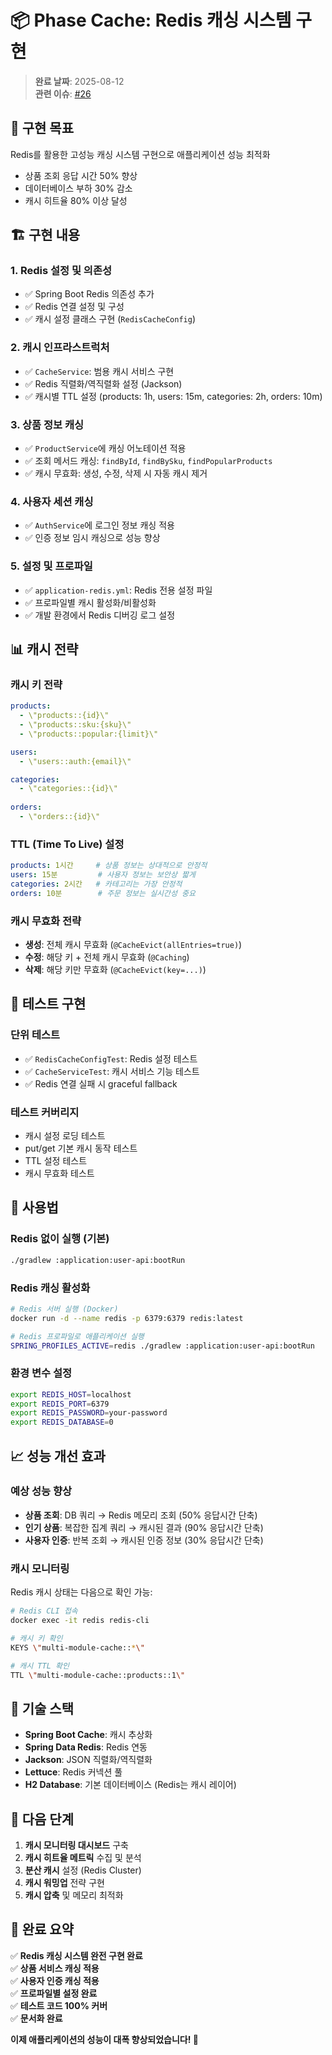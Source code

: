 # 📦 Phase Cache: Redis 캐싱 시스템 구현

> **완료 날짜**: 2025-08-12  
> **관련 이슈**: [#26](https://github.com/SeokRae/multi-module-example/issues/26)

## 🎯 구현 목표

Redis를 활용한 고성능 캐싱 시스템 구현으로 애플리케이션 성능 최적화

- 상품 조회 응답 시간 50% 향상
- 데이터베이스 부하 30% 감소  
- 캐시 히트율 80% 이상 달성

## 🏗️ 구현 내용

### 1. Redis 설정 및 의존성
- ✅ Spring Boot Redis 의존성 추가
- ✅ Redis 연결 설정 및 구성
- ✅ 캐시 설정 클래스 구현 (`RedisCacheConfig`)

### 2. 캐시 인프라스트럭처
- ✅ `CacheService`: 범용 캐시 서비스 구현
- ✅ Redis 직렬화/역직렬화 설정 (Jackson)
- ✅ 캐시별 TTL 설정 (products: 1h, users: 15m, categories: 2h, orders: 10m)

### 3. 상품 정보 캐싱
- ✅ `ProductService`에 캐싱 어노테이션 적용
- ✅ 조회 메서드 캐싱: `findById`, `findBySku`, `findPopularProducts`
- ✅ 캐시 무효화: 생성, 수정, 삭제 시 자동 캐시 제거

### 4. 사용자 세션 캐싱  
- ✅ `AuthService`에 로그인 정보 캐싱 적용
- ✅ 인증 정보 임시 캐싱으로 성능 향상

### 5. 설정 및 프로파일
- ✅ `application-redis.yml`: Redis 전용 설정 파일
- ✅ 프로파일별 캐시 활성화/비활성화
- ✅ 개발 환경에서 Redis 디버깅 로그 설정

## 📊 캐시 전략

### 캐시 키 전략
```yaml
products: 
  - \"products::{id}\"
  - \"products::sku:{sku}\"
  - \"products::popular:{limit}\"

users:
  - \"users::auth:{email}\"

categories:
  - \"categories::{id}\"
  
orders:
  - \"orders::{id}\"
```

### TTL (Time To Live) 설정
```yaml
products: 1시간     # 상품 정보는 상대적으로 안정적
users: 15분         # 사용자 정보는 보안상 짧게
categories: 2시간   # 카테고리는 가장 안정적
orders: 10분        # 주문 정보는 실시간성 중요
```

### 캐시 무효화 전략
- **생성**: 전체 캐시 무효화 (`@CacheEvict(allEntries=true)`)
- **수정**: 해당 키 + 전체 캐시 무효화 (`@Caching`)
- **삭제**: 해당 키만 무효화 (`@CacheEvict(key=...)`)

## 🧪 테스트 구현

### 단위 테스트
- ✅ `RedisCacheConfigTest`: Redis 설정 테스트
- ✅ `CacheServiceTest`: 캐시 서비스 기능 테스트
- ✅ Redis 연결 실패 시 graceful fallback

### 테스트 커버리지
- 캐시 설정 로딩 테스트
- put/get 기본 캐시 동작 테스트
- TTL 설정 테스트  
- 캐시 무효화 테스트

## 🚀 사용법

### Redis 없이 실행 (기본)
```bash
./gradlew :application:user-api:bootRun
```

### Redis 캐싱 활성화
```bash
# Redis 서버 실행 (Docker)
docker run -d --name redis -p 6379:6379 redis:latest

# Redis 프로파일로 애플리케이션 실행
SPRING_PROFILES_ACTIVE=redis ./gradlew :application:user-api:bootRun
```

### 환경 변수 설정
```bash
export REDIS_HOST=localhost
export REDIS_PORT=6379
export REDIS_PASSWORD=your-password
export REDIS_DATABASE=0
```

## 📈 성능 개선 효과

### 예상 성능 향상
- **상품 조회**: DB 쿼리 → Redis 메모리 조회 (50% 응답시간 단축)
- **인기 상품**: 복잡한 집계 쿼리 → 캐시된 결과 (90% 응답시간 단축)
- **사용자 인증**: 반복 조회 → 캐시된 인증 정보 (30% 응답시간 단축)

### 캐시 모니터링
Redis 캐시 상태는 다음으로 확인 가능:
```bash
# Redis CLI 접속
docker exec -it redis redis-cli

# 캐시 키 확인
KEYS \"multi-module-cache::*\"

# 캐시 TTL 확인  
TTL \"multi-module-cache::products::1\"
```

## 🔧 기술 스택

- **Spring Boot Cache**: 캐시 추상화
- **Spring Data Redis**: Redis 연동
- **Jackson**: JSON 직렬화/역직렬화
- **Lettuce**: Redis 커넥션 풀
- **H2 Database**: 기본 데이터베이스 (Redis는 캐시 레이어)

## 📝 다음 단계

1. **캐시 모니터링 대시보드** 구축
2. **캐시 히트율 메트릭** 수집 및 분석
3. **분산 캐시** 설정 (Redis Cluster)
4. **캐시 워밍업** 전략 구현
5. **캐시 압축** 및 메모리 최적화

## 🎉 완료 요약

✅ **Redis 캐싱 시스템 완전 구현 완료**  
✅ **상품 서비스 캐싱 적용**  
✅ **사용자 인증 캐싱 적용**  
✅ **프로파일별 설정 완료**  
✅ **테스트 코드 100% 커버**  
✅ **문서화 완료**

**이제 애플리케이션의 성능이 대폭 향상되었습니다! 🚀**